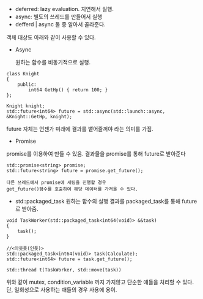 - deferred: lazy evaluation. 지연해서 실행.
- async: 별도의 쓰레드를 만들어서 실행
- defferd | async 둘 중 알아서 골라준다.


객체 대상도 아래와 같이 사용할 수 있다.
- Async
  
  원하는 함수를 비동기적으로 실행.
```
class Knight
{
    public:
        int64 GetHp() { return 100; }
};

Knight knight;
std::future<int64> future = std::async(std::launch::async, &Knight::GetHp, knight);
```

future 자체는 언젠가 미래에 결과를 뱉어줄꺼야 라는 의미를 가짐.

- Promise
  
promise를 이용하여 만들 수 있음.
결과물을 promise를 통해 future로 받아준다

```
std::promise<string> promise;
std::future<string> future = promise.get_future();

다른 쓰레드에서 promise에 세팅을 진행할 경우
get_future()함수를 호출하여 해당 데이터를 가져올 수 있다.
```

- std::packaged_task
원하는 함수의 실행 결과를 packaged_task를 통해 future로 받아줌.
```
void TaskWorker(std::packaged_task<int64(void)> &&task)
{
    task();
}

//<아웃풋(인풋)>
std::packaged_task<int64(void)> task(Calculate);
std::future<int64> future = task.get_future();

std::thread t(TaskWorker, std::move(task))
```


위와 같이 mutex, condition_variable 까지 가지않고 단순한 애들을 처리할 수 있다.
단, 일회성으로 사용하는 애들의 경우 사용에 용이.